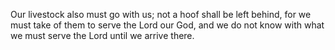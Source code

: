 Our livestock also must go with us; not a hoof shall be left behind, for we must take of them to serve the Lord our God, and we do not know with what we must serve the Lord until we arrive there.
